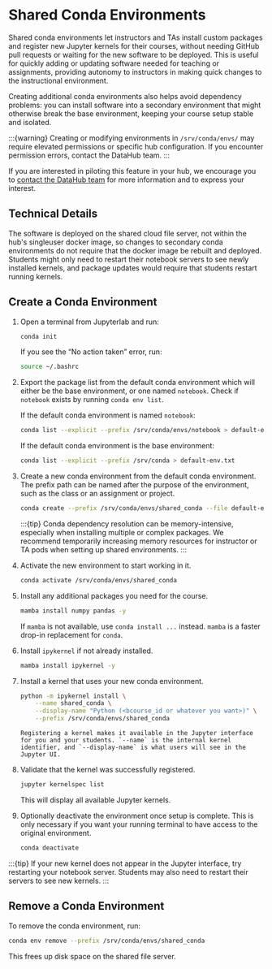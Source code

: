 # Shared Conda Environments

Shared conda environments let instructors and TAs install custom packages and
register new Jupyter kernels for their courses, without needing GitHub pull
requests or waiting for the new software to be deployed. This is useful for
quickly adding or updating software needed for teaching or assignments,
providing autonomy to instructors in making quick changes to the instructional
environment.

Creating additional conda environments also helps avoid dependency problems: you
can install software into a secondary environment that might otherwise break the
base environment, keeping your course setup stable and isolated.

:::{warning}
Creating or modifying environments in `/srv/conda/envs/` may require elevated
permissions or specific hub configuration. If you encounter permission errors,
contact the DataHub team.
:::

If you are interested in piloting this feature in your hub, we encourage you to
[contact the DataHub
team](https://github.com/berkeley-dsep-infra/datahub/issues/new?template=featurerequest.md)
for more information and to express your interest.

## Technical Details

The software is deployed on the shared cloud file server, not within the hub's
singleuser docker image, so changes to secondary conda environments do not
require that the docker image be rebuilt and deployed. Students might only need
to restart their notebook servers to see newly installed kernels, and package
updates would require that students restart running kernels.

## Create a Conda Environment

1. Open a terminal from Jupyterlab and run:

   ```bash
   conda init
   ```

   If you see the “No action taken” error, run:

   ```bash
   source ~/.bashrc
   ```

1. Export the package list from the default conda environment which will either be the base environment, or one named `notebook`. Check if `notebook` exists by running `conda env list`.

   If the default conda environment is named `notebook`:
   ```bash
   conda list --explicit --prefix /srv/conda/envs/notebook > default-env.txt
   ```

   If the default conda environment is the base environment:
   ```bash
   conda list --explicit --prefix /srv/conda > default-env.txt
   ```

1. Create a new conda environment from the default conda environment. The prefix path can be named after the purpose of the environment, such as the class or an assignment or project.

   ```bash
   conda create --prefix /srv/conda/envs/shared_conda --file default-env.txt
   ```

   :::{tip}
   Conda dependency resolution can be memory-intensive, especially when installing multiple or complex packages. We recommend temporarily increasing memory resources for instructor or TA pods when setting up shared environments.
   :::

1. Activate the new environment to start working in it.

   ```bash
   conda activate /srv/conda/envs/shared_conda
   ```

1. Install any additional packages you need for the course.

   ```bash
   mamba install numpy pandas -y
   ```
   If `mamba` is not available, use `conda install ...` instead. `mamba` is a faster drop-in replacement for `conda`.

1. Install `ipykernel` if not already installed.

   ```bash
   mamba install ipykernel -y
   ```

1. Install a kernel that uses your new conda environment.

   ```bash
   python -m ipykernel install \
       --name shared_conda \
       --display-name "Python (<bcourse_id or whatever you want>)" \
       --prefix /srv/conda/envs/shared_conda
   ```

   ```{note}
   Registering a kernel makes it available in the Jupyter interface for you and your students. `--name` is the internal kernel identifier, and `--display-name` is what users will see in the Jupyter UI.
   ```

1. Validate that the kernel was successfully registered.

   ```bash
   jupyter kernelspec list
   ```

   This will display all available Jupyter kernels.

1. Optionally deactivate the environment once setup is complete. This is only necessary if you want your running terminal to have access to the original environment.

   ```bash
   conda deactivate
   ```

:::{tip}
If your new kernel does not appear in the Jupyter interface, try restarting your notebook server. Students may also need to restart their servers to see new kernels.
:::

## Remove a Conda Environment

To remove the conda environment, run:

```bash
conda env remove --prefix /srv/conda/envs/shared_conda
```

This frees up disk space on the shared file server.
